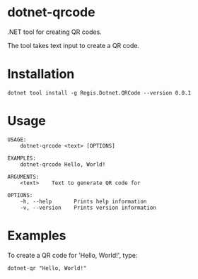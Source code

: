 # dotnet-qrcode

.NET tool for creating QR codes.

The tool takes text input to create a QR code.

# Installation

```
dotnet tool install -g Regis.Dotnet.QRCode --version 0.0.1
```

# Usage

```
USAGE:
    dotnet-qrcode <text> [OPTIONS]                                                                                                                             
    
EXAMPLES:
    dotnet-qrcode Hello, World!

ARGUMENTS:
    <text>    Text to generate QR code for

OPTIONS:
    -h, --help       Prints help information
    -v, --version    Prints version information
```

# Examples

To create a QR code for 'Hello, World!', type:

```
dotnet-qr "Hello, World!"
```